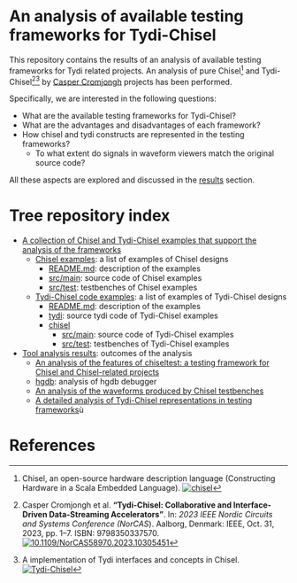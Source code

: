 # An analysis of available testing frameworks for Tydi-Chisel

This repository contains the results of an analysis of available testing frameworks for Tydi related projects. 
An analysis of pure Chisel[^1] and Tydi-Chisel[^2][^3] by [Casper Cromjongh](https://github.com/ccromjongh) projects has been performed. 

Specifically, we are interested in the following questions:
- What are the available testing frameworks for Tydi-Chisel?
- What are the advantages and disadvantages of each framework?
- How chisel and tydi constructs are represented in the testing frameworks?
  - To what extent do signals in waveform viewers match the original source code?
 
All these aspects are explored and discussed in the [results](results) section.

# Tree repository index
- [A collection of Chisel and Tydi-Chisel examples that support the analysis of the frameworks](examples)
  - [Chisel examples](examples/chisel-examples): a list of examples of Chisel designs
    - [README.md](examples/chisel-examples/README.md): description of the examples
    - [src/main](examples/chisel-examples/src/main): source code of Chisel examples
    - [src/test](examples/chisel-examples/src/chiseltest): testbenches of Chisel examples
  - [Tydi-Chisel code examples](examples/tydi-chisel-examples): a list of examples of Tydi-Chisel designs
    - [README.md](examples/tydi-chisel-examples/README.md): description of the examples
    - [tydi](examples/tydi-chisel-examples/tydi): source tydi code of Tydi-Chisel examples
    - [chisel](examples/tydi-chisel-examples/chisel)  
      - [src/main](examples/tydi-chisel-examples/chisel/src/main): source code of Tydi-Chisel examples
      - [src/test](examples/tydi-chisel-examples/chisel/src/test): testbenches of Tydi-Chisel examples
- [Tool analysis results](results): outcomes of the analysis
  - [An analysis of the features of chiseltest: a testing framework for Chisel and Chisel-related projects](results/chiseltest)
  - [hgdb](results/hgdb): analysis of hgdb debugger
  - [An analysis of the waveforms produced by Chisel testbenches](results/waveforms)
  - [A detailed analysis of Tydi-Chisel representations in testing frameworks](results/analysis-by-example)ù

# References
[^1]: Chisel, an open-source hardware description language (Constructing Hardware in a Scala Embedded Language). [![chisel](https://img.shields.io/badge/Github_Page-chisel-green)](https://github.com/chipsalliance/chisel)

[^2]: Casper Cromjongh et al. **“Tydi-Chisel: Collaborative and Interface-Driven Data-Streaming Accelerators”**. In: *2023 IEEE Nordic Circuits and Systems Conference (NorCAS*). Aalborg, Denmark: IEEE, Oct. 31, 2023, pp. 1–7. ISBN: 9798350337570. [![10.1109/NorCAS58970.2023.10305451](https://zenodo.org/badge/DOI/10.1109/NorCAS58970.2023.10305451.svg)](https://doi.org/10.1109/NorCAS58970.2023.10305451)

[^3]: A implementation of Tydi interfaces and concepts in Chisel. [![Tydi-Chisel](https://img.shields.io/badge/Github_Page-Tydi--Chisel-green)](https://github.com/ccromjongh/Tydi-Chisel)
